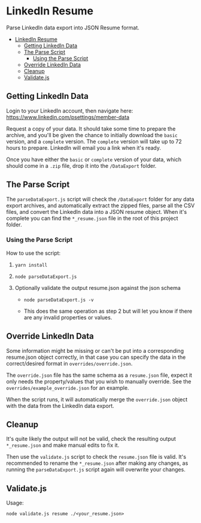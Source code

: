 # LinkedIn Resume

Parse LinkedIn data export into JSON Resume format.

- [LinkedIn Resume](#linkedin-resume)
  - [Getting LinkedIn Data](#getting-linkedin-data)
  - [The Parse Script](#the-parse-script)
    - [Using the Parse Script](#using-the-parse-script)
  - [Override LinkedIn Data](#override-linkedin-data)
  - [Cleanup](#cleanup)
  - [Validate.js](#validatejs)

## Getting LinkedIn Data

Login to your LinkedIn account, then navigate here: https://www.linkedin.com/psettings/member-data

Request a copy of your data. It should take some time to prepare the archive, and you'll be given the chance to initially download the `basic` version, and a `complete` version. The `complete` version will take up to 72 hours to prepare. LinkedIn will email you a link when it's ready.

Once you have either the `basic` or `complete` version of your data, which should come in a `.zip` file, drop it into the `/DataExport` folder.

## The Parse Script

The `parseDataExport.js` script will check the `/DataExport` folder for any data export archives, and automatically extract the zipped files, parse all the CSV files, and convert the LinkedIn data into a JSON resume object. When it's complete you can find the `*_resume.json` file in the root of this project folder.

### Using the Parse Script

How to use the script:

1. `yarn install`

2. `node parseDataExport.js`

3. Optionally validate the output resume.json against the json schema

    - `node parseDataExport.js -v`

    - This does the same operation as step 2 but will let you know if there are any invalid properties or values.

## Override LinkedIn Data

Some information might be missing or can't be put into a corresponding resume.json object correctly, in that case you can specify the data in the correct/desired format in `overrides/override.json`.

The `override.json` file has the same schema as a `resume.json` file, expect it only needs the property/values that you wish to manually override. See the `overrides/example_override.json` for an example.

When the script runs, it will automatically merge the `override.json` object with the data from the LinkedIn data export.

## Cleanup

It's quite likely the output will not be valid, check the resulting output `*_resume.json` and make manual edits to fix it.

Then use the `validate.js` script to check the `resume.json` file is valid. It's recommended to rename the `*_resume.json` after making any changes, as running the `parseDataExport.js` script again will overwrite your changes.

## Validate.js

Usage:

```shell
node validate.js resume ./<your_resume.json>
```
